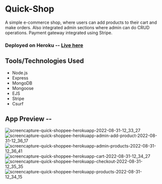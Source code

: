 # Quick-Shop
A simple e-commerce shop, where users can add products to their cart and make orders. Also integrated admin sections where admin can do CRUD operations. Payment gateway integrated using Stripe.

<h3>Deployed on <b>Heroku</b> -- <a href="https://quick-shoppee.herokuapp.com/" >Live here </a></h3>

## Tools/Technologies Used
* Node.js
* Express
* MongoDB
* Mongoose
* EJS
* Stripe
* Csurf

## App Preview --

![screencapture-quick-shoppee-herokuapp-2022-08-31-12_33_27](https://user-images.githubusercontent.com/70028004/187615615-9f1ca511-cc10-4ad6-b91e-ff0502b80441.png)
![screencapture-quick-shoppee-herokuapp-admin-add-product-2022-08-31-12_36_17](https://user-images.githubusercontent.com/70028004/187615702-fc4a6209-dd1e-4dbe-a309-2a5ea402beb3.png)
![screencapture-quick-shoppee-herokuapp-admin-products-2022-08-31-12_36_41](https://user-images.githubusercontent.com/70028004/187615728-f09d375b-99a1-42e4-9c46-31772e676b1b.png)
![screencapture-quick-shoppee-herokuapp-cart-2022-08-31-12_34_27](https://user-images.githubusercontent.com/70028004/187615775-081b9199-a833-4998-a874-f262cba0298e.png)
![screencapture-quick-shoppee-herokuapp-checkout-2022-08-31-12_35_35](https://user-images.githubusercontent.com/70028004/187615804-3d4e03a7-6620-4241-8731-036545ed10b6.png)
![screencapture-quick-shoppee-herokuapp-products-2022-08-31-12_34_15](https://user-images.githubusercontent.com/70028004/187615826-1bac1b3d-df23-4ea0-bcf3-77704175992e.png)




